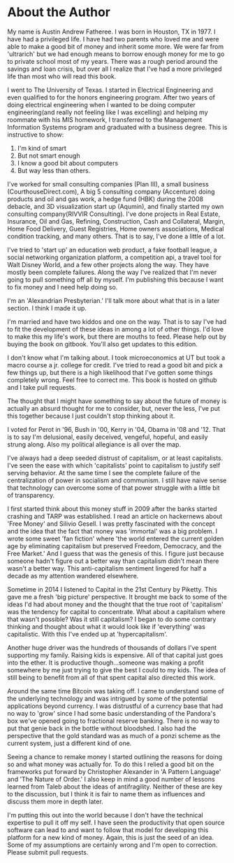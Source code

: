 # About the Author

My name is Austin Andrew Fatheree. I was born in Houston, TX in 1977.  I have had a privileged life.  I have had two parents who loved me and were able to make a good bit of money and inherit some more. We were far from 'ultrarich' but we had enough means to borrow enough money for me to go to private school most of my years.  There was a rough period around the savings and loan crisis, but over all I realize that I've had a more privileged life than most who will read this book.

I went to The University of Texas. I started in Electrical Engineering and even qualified to for the honors engineering program. After two years of doing electrical engineering when I wanted to be doing computer engineering(and really not feeling like I was excelling) and helping my roommate with his MIS homework, I transferred to the Management Information Systems program and graduated with a business degree.  This is instructive to show:

1. I'm kind of smart
2. But not smart enough
3. I know a good bit about computers
4. But way less than others.

I've worked for small consulting companies (Plan III), a small business (CourthouseDirect.com), A big 5 consulting company (Accenture) doing products and oil and gas work, a hedge fund (HBK) during the 2008 debacle, and 3D visualization start up (Aqumin), and finally started my own consulting company(RIVVIR Consulting). I've done projects in Real Estate, Insurance, Oil and Gas, Refining, Construction, Cash and Collateral, Margin, Home Food Delivery, Guest Registries, Home owners associations, Medical condition tracking, and many others.  That is to say, I've done a little of a lot.

I've tried to 'start up' an education web product, a fake football league, a social networking organization platform, a competition api, a travel tool for Walt Disney World, and a few other projects along the way.  They have mostly been complete failures.  Along the way I've realized that I'm never going to pull something off all by myself.  I'm publishing this because I want to fix money and I need help doing so.

I'm an 'Alexandrian Presbyterian.'  I'll talk more about what that is in a later section.  I think I made it up.

I'm married and have two kiddos and one on the way.  That is to say I've had to fit the development of these ideas in among a lot of other things.  I'd love to make this my life's work, but there are mouths to feed.  Please help out by buying the book on gitbook.  You'll also get updates to this edition.

I don't know what I'm talking about.  I took microeconomics at UT but took a macro course a jr. college for credit.  I've tried to read a good bit and pick a few things up, but there is a high likelihood that I've gotten some things completely wrong.  Feel free to correct me.  This book is hosted on github and I take pull requests.

The thought that I might have something to say about the future of money is actually an absurd thought for me to consider, but, never the less, I've put this together because I just couldn't stop thinking about it.

I voted for Perot in '96, Bush in '00, Kerry in '04, Obama in '08 and '12.  That is to say I'm delusional, easily deceived, vengeful, hopeful, and easily strung along.  Also my political allegiance is all over the map.

I've always had a deep seeded distrust of capitalism, or at least capitalists.  I've seen the ease with which 'capitalists' point to capitalism to justify self serving behavior.  At the same time I see the complete failure of the centralization of power in socialism and communism.  I still have naive sense that technology can overcome some of that power struggle with a little bit of transparency.

I first started think about this money stuff in 2009 after the banks started crashing and TARP was established.  I read an article on hackernews about 'Free Money' and Silivio Gesell.  I was pretty fascinated with the concept and the idea that the fact that money was 'immortal' was a big problem. I wrote some sweet 'fan fiction' where 'the world entered the current golden age by eliminating capitalism but preserved Freedom, Democracy, and the Free Market.'  And I guess that was the genesis of this.  I figure just because someone hadn't figure out a better way than capitalism didn't mean there wasn't a better way.  This anti-capitalism sentiment lingered for half a decade as my attention wandered elsewhere.

Sometime in 2014 I listened to Capital in the 21st Century by Piketty. This gave me a fresh 'big picture' perspective.  It brought me back to some of the ideas I'd had about money and the thought that the true root of 'capitalism' was the tendency for capital to concentrate.  What about a capitalism where that wasn't possible?  Was it still capitalism?  I began to do some contrary thinking and thought about what it would look like if 'everything' was capitalistic.  With this I've ended up at 'hypercapitalism'.

Another huge driver was the hundreds of thousands of dollars I've spent supporting my family.  Raising kids is expensive.  All of that capital just goes into the ether.  It is productive though...someone was making a profit somewhere by me just trying to give the best I could to my kids.  The idea of still being to benefit from all of that spent capital also directed this work.

Around the same time Bitcoin was taking off. I came to understand some of the underlying technology and was intrigued by some of the potential applications beyond currency.  I was distrustful of a currency base that had no way to 'grow' since I had some basic understanding of the Pandora's box we've opened going to fractional reserve banking.  There is no way to put that genie back in the bottle without bloodshed.  I also had the perspective that the gold standard was as much of a ponzi scheme as the current system, just a different kind of one.

Seeing a chance to remake money I started outlining the reasons for doing so and what money was actually for.  To do this I relied a good bit on the frameworks put forward by Christopher Alexander in 'A Pattern Language' and 'The Nature of Order.'  I also keep in mind a good number of lessons learned from Taleb about the ideas of antifragility.  Neither of these are key to the discussion, but I think it is fair to name them as influences and discuss them more in depth later.

I'm putting this out into the world because I don't have the technical expertise to pull it off my self.  I have seen the productivity that open source software can lead to and want to follow that model for developing this platform for a new kind of money.  Again, this is just the seed of an idea.  Some of my assumptions are certainly wrong and I'm open to correction.  Please submit pull requests.
